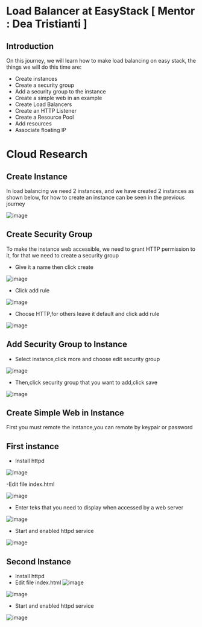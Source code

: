 # Load Balancer at EasyStack [ Mentor : Dea Tristianti ]

## Introduction
On this journey, we will learn how to make load balancing on easy stack, the things we will do this time are:

- Create instances
- Create a security group
- Add a security group to the instance
- Create a simple web in an example
- Create Load Balancers
- Create an HTTP Listener
- Create a Resource Pool
- Add resources
- Associate floating IP

# Cloud Research 

## Create Instance 
In load balancing we need 2 instances, and we have created 2 instances as shown below, for how to create an instance can be seen in the previous journey

![image](https://github.com/silvyameliaperdani/100DaysOfCloud/assets/121029600/c48495de-fe05-4c29-9acf-ec82b5eb4523)

## Create Security Group 
To make the instance web accessible, we need to grant HTTP permission to it, for that we need to create a security group
- Give it a name then click create

![image](https://github.com/silvyameliaperdani/100DaysOfCloud/assets/121029600/4276035d-920e-42a3-b2fa-645e3d3d3bd6)

- Click add rule

![image](https://github.com/silvyameliaperdani/100DaysOfCloud/assets/121029600/488eb75a-577d-4159-b3c4-47c59b1dce1f)

- Choose HTTP,for others leave it default and click add rule

![image](https://github.com/silvyameliaperdani/100DaysOfCloud/assets/121029600/5b08b924-e5a9-41c4-a319-c416e6d0c4dd)

## Add Security Group to Instance 
- Select instance,click more and choose edit security group

![image](https://github.com/silvyameliaperdani/100DaysOfCloud/assets/121029600/818ea88a-d9b0-4e1b-a630-c8ec3ac7cc5b)

- Then,click security group that you want to add,click save

![image](https://github.com/silvyameliaperdani/100DaysOfCloud/assets/121029600/ef4193dd-ed52-4f5c-b3ae-9fb59319e108)

## Create Simple Web in Instance 
First you must remote the instance,you can remote by keypair or password

## First instance 
- Install httpd 

![image](https://github.com/silvyameliaperdani/100DaysOfCloud/assets/121029600/a9f7459b-c6a4-4e13-991b-7997efca3b86)

-Edit file index.html 

![image](https://github.com/silvyameliaperdani/100DaysOfCloud/assets/121029600/a257a84e-9d58-4baf-818e-de4d94e541dd)

- Enter teks that you need to display when accessed by a web server

![image](https://github.com/silvyameliaperdani/100DaysOfCloud/assets/121029600/cdd16e2f-5d69-4d50-846d-b0c235f2c138)

- Start and enabled httpd service

![image](https://github.com/silvyameliaperdani/100DaysOfCloud/assets/121029600/6657427d-1439-4b51-8fd3-47130fb7953c)

## Second Instance 
- Install httpd 
- Edit file index.html 
![image](https://github.com/silvyameliaperdani/100DaysOfCloud/assets/121029600/08b19e8d-e1b2-4ba5-9911-9de838d96ba4)

![image](https://github.com/silvyameliaperdani/100DaysOfCloud/assets/121029600/10dc8859-8be9-4ddd-bfbd-b8ac5f823e8b)

- Start and enabled httpd service

![image](https://github.com/silvyameliaperdani/100DaysOfCloud/assets/121029600/6d64daa5-b391-4a63-b5e3-dc22c8b961e6)


